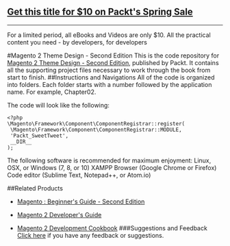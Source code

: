 ## [Get this title for $10 on Packt's Spring Sale](https://www.packt.com/B05193?utm_source=github&utm_medium=packt-github-repo&utm_campaign=spring_10_dollar_2022)
-----
For a limited period, all eBooks and Videos are only $10. All the practical content you need \- by developers, for developers

#Magento 2 Theme Design - Second Edition
This is the code repository for [Magento 2 Theme Design - Second Edition](https://www.packtpub.com/web-development/magento-2-theme-design-second-edition?utm_source=github&utm_medium=repository&utm_campaign=9781785888229), published by Packt. It contains all the supporting project files necessary to work through the book from start to finish.
##Instructions and Navigations
All of the code is organized into folders. Each folder starts with a number followed by the application name. For example, Chapter02.



The code will look like the following:
```
<?php
\Magento\Framework\Component\ComponentRegistrar::register(
 \Magento\Framework\Component\ComponentRegistrar::MODULE,
 'Packt_SweetTweet',
 __DIR__
);
```

The following software is recommended for maximum enjoyment:
Linux, OSX, or Windows (7, 8, or 10)
XAMPP
Browser (Google Chrome or Firefox)
Code editor (Sublime Text, Notepad++, or Atom.io)

##Related Products
* [Magento : Beginner's Guide - Second Edition](https://www.packtpub.com/web-development/magento-beginners-guide-second-edition?utm_source=github&utm_medium=repository&utm_campaign=9781782162704)

* [Magento 2 Developer's Guide](https://www.packtpub.com/web-development/magento-2-developers-guide?utm_source=github&utm_medium=repository&utm_campaign=9781785886584)

* [Magento 2 Development Cookbook](https://www.packtpub.com/web-development/magento-2-development-cookbook?utm_source=github&utm_medium=repository&utm_campaign=9781785882197)
###Suggestions and Feedback
[Click here](https://docs.google.com/forms/d/e/1FAIpQLSe5qwunkGf6PUvzPirPDtuy1Du5Rlzew23UBp2S-P3wB-GcwQ/viewform) if you have any feedback or suggestions.
